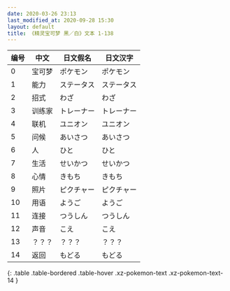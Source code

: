 ```yaml
---
date: 2020-03-26 23:13
last_modified_at: 2020-09-28 15:30
layout: default
title: 《精灵宝可梦 黑／白》文本 1-138
---
```

| 编号 | 中文 | 日文假名 | 日文汉字 |
| ---- | ---- | ---- | --- |
| 0 | 宝可梦 | ポケモン | ポケモン |
| 1 | 能力 | ステータス | ステータス |
| 2 | 招式 | わざ | わざ |
| 3 | 训练家 | トレーナー | トレーナー |
| 4 | 联机 | ユニオン | ユニオン |
| 5 | 问候 | あいさつ | あいさつ |
| 6 | 人 | ひと | ひと |
| 7 | 生活 | せいかつ | せいかつ |
| 8 | 心情 | きもち | きもち |
| 9 | 照片 | ピクチャー | ピクチャー |
| 10 | 用语 | ようご | ようご |
| 11 | 连接 | つうしん | つうしん |
| 12 | 声音 | こえ | こえ |
| 13 | ？？？ | ？？？ | ？？？ |
| 14 | 返回 | もどる | もどる |
{: .table .table-bordered .table-hover .xz-pokemon-text .xz-pokemon-text-14 }